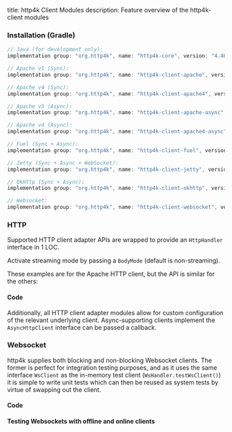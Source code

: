 title: http4k Client Modules
description: Feature overview of the http4k-client modules

### Installation (Gradle)

```groovy
// Java (for development only):
implementation group: "org.http4k", name: "http4k-core", version: "4.40.0.0"

// Apache v5 (Sync): 
implementation group: "org.http4k", name: "http4k-client-apache", version: "4.40.0.0"

// Apache v4 (Sync): 
implementation group: "org.http4k", name: "http4k-client-apache4", version: "4.40.0.0"

// Apache v5 (Async): 
implementation group: "org.http4k", name: "http4k-client-apache-async", version: "4.40.0.0"

// Apache v4 (Async): 
implementation group: "org.http4k", name: "http4k-client-apache4-async", version: "4.40.0.0"

// Fuel (Sync + Async): 
implementation group: "org.http4k", name: "http4k-client-fuel", version: "4.40.0.0"

// Jetty (Sync + Async + WebSocket): 
implementation group: "org.http4k", name: "http4k-client-jetty", version: "4.40.0.0"

// OkHttp (Sync + Async): 
implementation group: "org.http4k", name: "http4k-client-okhttp", version: "4.40.0.0"

// Websocket: 
implementation group: "org.http4k", name: "http4k-client-websocket", version: "4.40.0.0"
```

### HTTP
Supported HTTP client adapter APIs are wrapped to provide an `HttpHandler` interface in 1 LOC.

Activate streaming mode by passing a `BodyMode` (default is non-streaming).

These examples are for the Apache HTTP client, but the API is similar for the others:

#### Code [<img class="octocat"/>](https://github.com/http4k/http4k/blob/master/src/docs/guide/reference/clients/example_http.kt)

<script src="https://gist-it.appspot.com/https://github.com/http4k/http4k/blob/master/src/docs/guide/reference/clients/example_http.kt"></script>

Additionally, all HTTP client adapter modules allow for custom configuration of the relevant underlying client. Async-supporting clients implement the `AsyncHttpClient` interface can be passed a callback.

### Websocket
http4k supplies both blocking and non-blocking Websocket clients. The former is perfect for integration testing purposes, and as it uses the same interface `WsClient` as the in-memory test client (`WsHandler.testWsClient()`) it is simple to write unit tests which can then be reused as system tests by virtue of swapping out the client.

#### Code [<img class="octocat"/>](https://github.com/http4k/http4k/blob/master/src/docs/guide/reference/clients/example_websocket.kt)

<script src="https://gist-it.appspot.com/https://github.com/http4k/http4k/blob/master/src/docs/guide/reference/clients/example_websocket.kt"></script>

#### Testing Websockets with offline and online clients [<img class="octocat"/>](https://github.com/http4k/http4k/blob/master/src/docs/guide/reference/clients/TestingWebsockets.kt)

<script src="https://gist-it.appspot.com/https://github.com/http4k/http4k/blob/master/src/docs/guide/reference/clients/TestingWebsockets.kt"></script>
